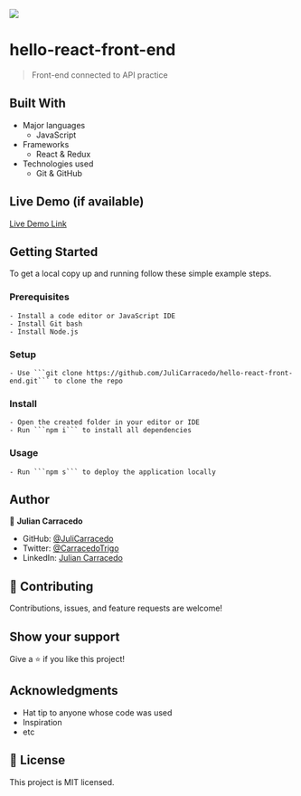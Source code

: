 ![](https://img.shields.io/badge/Microverse-blueviolet)

# hello-react-front-end

> Front-end connected to API practice


## Built With

- Major languages
    - JavaScript
- Frameworks
    - React & Redux
- Technologies used
    - Git & GitHub

## Live Demo (if available)

[Live Demo Link](https://unruffled-goodall-07e28c.netlify.app/)

## Getting Started

To get a local copy up and running follow these simple example steps.

### Prerequisites

    - Install a code editor or JavaScript IDE
    - Install Git bash
    - Install Node.js

### Setup

    - Use ```git clone https://github.com/JuliCarracedo/hello-react-front-end.git``` to clone the repo

### Install
    
    - Open the created folder in your editor or IDE
    - Run ```npm i``` to install all dependencies

### Usage

    - Run ```npm s``` to deploy the application locally

## Author

👤 **Julian Carracedo**

- GitHub: [@JuliCarracedo](https://github.com/JuliCarracedo)
- Twitter: [@CarracedoTrigo](https://twitter.com/CarracedoTrigo)
- LinkedIn: [Julian Carracedo](https://linkedin.com/in/julian-carracedo)


## 🤝 Contributing

Contributions, issues, and feature requests are welcome!



## Show your support

Give a ⭐️ if you like this project!

## Acknowledgments

- Hat tip to anyone whose code was used
- Inspiration
- etc

## 📝 License

This project is MIT licensed.
